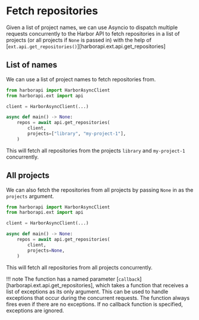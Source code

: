 # Fetch repositories

Given a list of project names, we can use Asyncio to dispatch multiple requests concurrently to the Harbor API to fetch repositories in a list of projects (or all projects if `None` is passed in) with the help of [`ext.api.get_repositories()`][harborapi.ext.api.get_repositories]

## List of names

We can use a list of project names to fetch repositories from.


```py hl_lines="13"
from harborapi import HarborAsyncClient
from harborapi.ext import api

client = HarborAsyncClient(...)

async def main() -> None:
    repos = await api.get_repositories(
        client,
        projects=["library", "my-project-1"],
    )
```

This will fetch all repositories from the projects `library` and `my-project-1` concurrently.


## All projects

We can also fetch the repositories from all projects by passing `None` in as the `projects` argument.

```py hl_lines="13"
from harborapi import HarborAsyncClient
from harborapi.ext import api

client = HarborAsyncClient(...)

async def main() -> None:
    repos = await api.get_repositories(
        client,
        projects=None,
    )
```

This will fetch all repositories from all projects concurrently.

!!! note
    The function has a named parameter [`callback`][harborapi.ext.api.get_repositories], which takes a function that receives a list of exceptions as its only argument. This can be used to handle exceptions that occur during the concurrent requests. The function always fires even if there are no exceptions. If no callback function is specified, exceptions are ignored.
